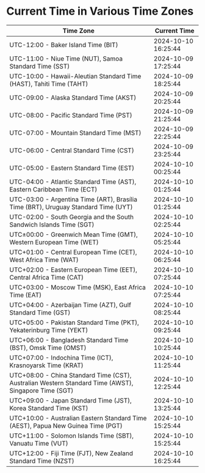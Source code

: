# Current Time in Various Time Zones

| Time Zone | Current Time |
|-----------|--------------|
| UTC-12:00 - Baker Island Time (BIT) | 2024-10-10 16:25:44 |
| UTC-11:00 - Niue Time (NUT), Samoa Standard Time (SST) | 2024-10-09 17:25:44 |
| UTC-10:00 - Hawaii-Aleutian Standard Time (HAST), Tahiti Time (TAHT) | 2024-10-09 18:25:44 |
| UTC-09:00 - Alaska Standard Time (AKST) | 2024-10-09 20:25:44 |
| UTC-08:00 - Pacific Standard Time (PST) | 2024-10-09 21:25:44 |
| UTC-07:00 - Mountain Standard Time (MST) | 2024-10-09 22:25:44 |
| UTC-06:00 - Central Standard Time (CST) | 2024-10-09 23:25:44 |
| UTC-05:00 - Eastern Standard Time (EST) | 2024-10-10 00:25:44 |
| UTC-04:00 - Atlantic Standard Time (AST), Eastern Caribbean Time (ECT) | 2024-10-10 01:25:44 |
| UTC-03:00 - Argentina Time (ART), Brasília Time (BRT), Uruguay Standard Time (UYT) | 2024-10-10 01:25:44 |
| UTC-02:00 - South Georgia and the South Sandwich Islands Time (SGT) | 2024-10-10 02:25:44 |
| UTC±00:00 - Greenwich Mean Time (GMT), Western European Time (WET) | 2024-10-10 05:25:44 |
| UTC+01:00 - Central European Time (CET), West Africa Time (WAT) | 2024-10-10 06:25:44 |
| UTC+02:00 - Eastern European Time (EET), Central Africa Time (CAT) | 2024-10-10 07:25:44 |
| UTC+03:00 - Moscow Time (MSK), East Africa Time (EAT) | 2024-10-10 07:25:44 |
| UTC+04:00 - Azerbaijan Time (AZT), Gulf Standard Time (GST) | 2024-10-10 08:25:44 |
| UTC+05:00 - Pakistan Standard Time (PKT), Yekaterinburg Time (YEKT) | 2024-10-10 09:25:44 |
| UTC+06:00 - Bangladesh Standard Time (BST), Omsk Time (OMST) | 2024-10-10 10:25:44 |
| UTC+07:00 - Indochina Time (ICT), Krasnoyarsk Time (KRAT) | 2024-10-10 11:25:44 |
| UTC+08:00 - China Standard Time (CST), Australian Western Standard Time (AWST), Singapore Time (SGT) | 2024-10-10 12:25:44 |
| UTC+09:00 - Japan Standard Time (JST), Korea Standard Time (KST) | 2024-10-10 13:25:44 |
| UTC+10:00 - Australian Eastern Standard Time (AEST), Papua New Guinea Time (PGT) | 2024-10-10 15:25:44 |
| UTC+11:00 - Solomon Islands Time (SBT), Vanuatu Time (VUT) | 2024-10-10 15:25:44 |
| UTC+12:00 - Fiji Time (FJT), New Zealand Standard Time (NZST) | 2024-10-10 16:25:44 |
